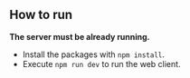 ## How to run

**The server must be already running.**

- Install the packages with `npm install`.
- Execute `npm run dev` to run the web client.
